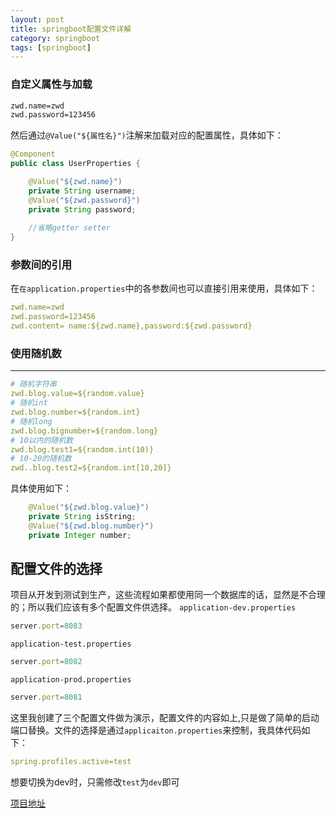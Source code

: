 ```yaml
---
layout: post
title: springboot配置文件详解
category: springboot
tags: [springboot]
---
```

### 自定义属性与加载

``` xml
zwd.name=zwd
zwd.password=123456
```
然后通过`@Value("${属性名}")`注解来加载对应的配置属性，具体如下：
``` java
@Component
public class UserProperties {

    @Value("${zwd.name}")
    private String username;
    @Value("${zwd.password}")
    private String password;
    
    //省略getter setter
}
```

### 参数间的引用

在`在application.properties`中的各参数间也可以直接引用来使用，具体如下：
``` YAML
zwd.name=zwd
zwd.password=123456
zwd.content= name:${zwd.name},password:${zwd.password}
```

### 使用随机数
--------

``` YAML
# 随机字符串
zwd.blog.value=${random.value}
# 随机int
zwd.blog.number=${random.int}
# 随机long
zwd.blog.bignumber=${random.long}
# 10以内的随机数
zwd.blog.test1=${random.int(10)}
# 10-20的随机数
zwd..blog.test2=${random.int[10,20]}

```
具体使用如下：
``` java
    @Value("${zwd.blog.value}")
    private String isString;
    @Value("${zwd.blog.number}")
    private Integer number;
```
## 配置文件的选择
项目从开发到测试到生产，这些流程如果都使用同一个数据库的话，显然是不合理的；所以我们应该有多个配置文件供选择。
`application-dev.properties`
``` js
server.port=8083
```
`application-test.properties`
``` js
server.port=8082
```
`application-prod.properties`
``` js
server.port=8081
```
这里我创建了三个配置文件做为演示，配置文件的内容如上,只是做了简单的启动端口替换。文件的选择是通过`applicaiton.properties`来控制，我具体代码如下：
``` yml
spring.profiles.active=test
```
想要切换为dev时，只需修改`test`为`dev`即可

[项目地址](https://github.com/love-mh-forever/spring-boot-examples/tree/master/springboot-property-example)
